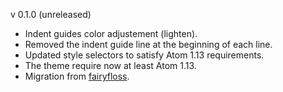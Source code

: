 v 0.1.0 (unreleased)
  - Indent guides color adjustement (lighten).
  - Removed the indent guide line at the beginning of each line.
  - Updated style selectors to satisfy Atom 1.13 requirements.
  - The theme require now at least Atom 1.13.
  - Migration from [fairyfloss](https://github.com/sailorhg/fairyfloss).
